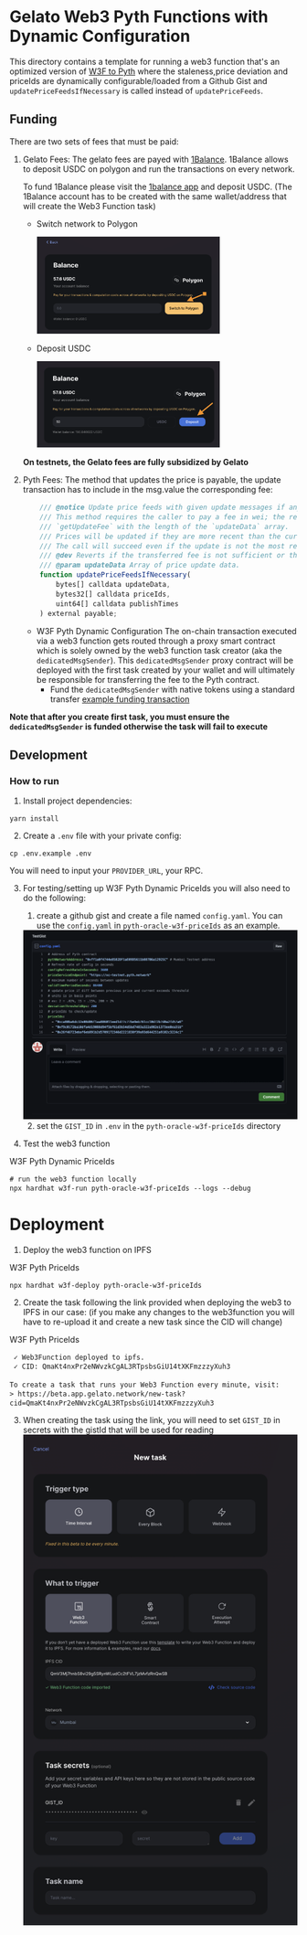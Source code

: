 # Gelato Web3 Pyth Functions with Dynamic Configuration

This directory contains a template for running a web3 function that's an optimized version of [W3F to Pyth](https://github.com/gelatodigital/w3f-pyth-poc-v2/tree/master/web3-functions/pyth-oracle-w3f) where the staleness,price deviation and priceIds are dynamically configurable/loaded from a Github Gist and `updatePriceFeedsIfNecessary` is called instead of `updatePriceFeeds`.

## Funding

There are two sets of fees that must be paid:

1. Gelato Fees:
   The gelato fees are payed with [1Balance](https://docs.gelato.network/developer-services/1balance).
   1Balance allows to deposit USDC on polygon and run the transactions on every network.

   To fund 1Balance please visit the [1balance app](https://beta.app.gelato.network/balance) and deposit USDC.
   (The 1Balance account has to be created with the same wallet/address that will create the Web3 Function task)

   - Switch network to Polygon

      <img src="../../docs/switch-to-polygon.png" width="320"/>

   - Deposit USDC
  
      <img src="../../docs/deposit-usdc.png" width="320"/>


   **On testnets, the Gelato fees are fully subsidized by Gelato**

2. Pyth Fees:
   The method that updates the price is payable, the update transaction has to include in the msg.value the corresponding fee:

   ```ts
       /// @notice Update price feeds with given update messages if any of the price feeds need to be updated
       /// This method requires the caller to pay a fee in wei; the required fee can be computed by calling
       /// `getUpdateFee` with the length of the `updateData` array.
       /// Prices will be updated if they are more recent than the current stored prices.
       /// The call will succeed even if the update is not the most recent.
       /// @dev Reverts if the transferred fee is not sufficient or the updateData is invalid.
       /// @param updateData Array of price update data.
       function updatePriceFeedsIfNecessary(
           bytes[] calldata updateData,
           bytes32[] calldata priceIds,
           uint64[] calldata publishTimes
       ) external payable;
   ```

   - W3F Pyth Dynamic Configuration
     The on-chain transaction executed via a web3 function gets routed through a proxy smart contract which is solely owned by the web3 function task creator (aka the `dedicatedMsgSender`). This `dedicatedMsgSender` proxy contract will be deployed with the first task created by your wallet and will ultimately be responsible for transferring the fee to the Pyth contract.
     - Fund the `dedicatedMsgSender` with native tokens using a standard transfer [example funding transaction](https://mumbai.polygonscan.com/tx/0x76820435112844d166f684bc46d0861cca22840e8ae1370d90e9d4984a13c037)

**Note that after you create first task, you must ensure the `dedicatedMsgSender` is funded otherwise the task will fail to execute**

## Development

### How to run

1. Install project dependencies:

```
yarn install
```

2. Create a `.env` file with your private config:

```
cp .env.example .env
```

You will need to input your `PROVIDER_URL`, your RPC.

3. For testing/setting up W3F Pyth Dynamic PriceIds you will also need to do the following:

   1. create a github gist and create a file named `config.yaml`. You can use the `config.yaml` in `pyth-oracle-w3f-priceIds` as an example.

   <img src="../../docs/configYamlGist.png"/>

   2. set the `GIST_ID` in `.env` in the `pyth-oracle-w3f-priceIds` directory

4. Test the web3 function

W3F Pyth Dynamic PriceIds

```
# run the web3 function locally
npx hardhat w3f-run pyth-oracle-w3f-priceIds --logs --debug
```

# Deployment

1. Deploy the web3 function on IPFS

W3F Pyth PriceIds

```
npx hardhat w3f-deploy pyth-oracle-w3f-priceIds
```

2. Create the task following the link provided when deploying the web3 to IPFS in our case: (if you make any changes to the web3function you will have to re-upload it and create a new task since the CID will change)

W3F Pyth PriceIds

```
 ✓ Web3Function deployed to ipfs.
 ✓ CID: QmaKt4nxPr2eNWvzkCgAL3RTpsbsGiU14tXKFmzzzyXuh3

To create a task that runs your Web3 Function every minute, visit:
> https://beta.app.gelato.network/new-task?cid=QmaKt4nxPr2eNWvzkCgAL3RTpsbsGiU14tXKFmzzzyXuh3
```

3. When creating the task using the link, you will need to set `GIST_ID` in secrets with the gistId that will be used for reading
   <img src="../../docs/secretsGistId.png">

